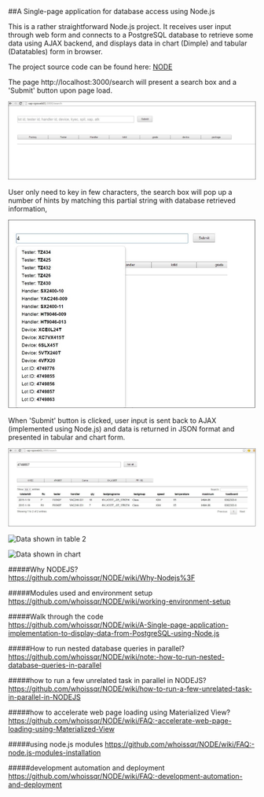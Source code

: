 ##A Single-page application for database access using Node.js

This is a rather straightforward Node.js project. It receives user input through web form and connects to a PostgreSQL database to retrieve some data using AJAX backend, and displays data in chart (Dimple) and tabular (Datatables) form in browser.

The project source code can be found here: [NODE](https://github.com/whoissqr/NODE)

The page http://localhost:3000/search will present a search box and a 'Submit' button upon page load.

![The blank page](https://github.com/whoissqr/NODE/blob/master/pic/blank_search.jpg)

User only need to key in few characters, the search box will pop up a number of hints by matching this partial string with database retrieved information,

![typeahead](https://github.com/whoissqr/NODE/blob/master/pic/Typeahead_lot.jpg)

When 'Submit' button is clicked, user input is sent back to AJAX (implemented using Node.js) and data is returned in JSON format and presented in tabular and chart form.

![Data shown in table](https://github.com/whoissqr/NODE/blob/master/pic/table.jpg)

![Data shown in table 2](https://cloud.githubusercontent.com/assets/4846507/6773618/960f97bc-d14e-11e4-8896-afba8f9c3105.jpg)

![Data shown in chart](https://cloud.githubusercontent.com/assets/4846507/6773617/960009be-d14e-11e4-9985-7dd17944cc69.jpg)

#####Why NODEJS?<br>
https://github.com/whoissqr/NODE/wiki/Why-Nodejs%3F

#####Modules used and environment setup<br>
https://github.com/whoissqr/NODE/wiki/working-environment-setup

#####Walk through the code<br>
https://github.com/whoissqr/NODE/wiki/A-Single-page-application-implementation-to-display-data-from-PostgreSQL-using-Node.js

#####How to run nested database queries in parallel?<br>
https://github.com/whoissqr/NODE/wiki/note:-how-to-run-nested-database-queries-in-parallel

#####how to run a few unrelated task in parallel in NODEJS?<br>
https://github.com/whoissqr/NODE/wiki/how-to-run-a-few-unrelated-task-in-parallel-in-NODEJS

#####how to accelerate web page loading using Materialized View?
https://github.com/whoissqr/NODE/wiki/FAQ:-accelerate-web-page-loading-using-Materialized-View

#####using node.js modules
https://github.com/whoissqr/NODE/wiki/FAQ:-node.js-modules-installation

#####development automation and deployment
https://github.com/whoissqr/NODE/wiki/FAQ:-development-automation-and-deployment
